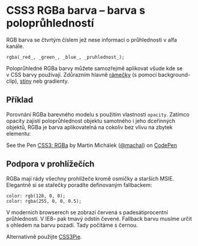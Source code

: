 
CSS3 RGBa barva – barva s poloprůhledností
==============================================

RGB barva se čtvrtým číslem jež nese informaci o průhlednosti v alfa kanále.

	rgba(_red_, _green_, _blue_, _pruhlednost_);

Poloprůhledné RGBa barvy můžete samozřejmě aplikovat všude kde se v&nbsp;CSS barvy používají. Zdůrazním hlavně <a href="http://css-tricks.com/transparent-borders-with-background-clip/">rámečky</a> (s&nbsp;pomocí background-clip), <a href="/box-shadow">stíny</a> neb gradienty.

Příklad
-------

Porovnání RGBa barevného modelu s použitím vlastnosti `opacity`. Zatímco opacity zajistí poloprůhlednost objektu samotného i jeho dceřinných objektů, RGBa je barva aplikovatelná na cokoliv bez vlivu na zbytek elementu:

<p data-height="149" data-theme-id="502" data-slug-hash="HrBsD" data-user="machal" data-default-tab="result" class='codepen'>See the Pen <a href='http://codepen.io/machal/pen/HrBsD'>CSS3: RGBa</a> by Martin Michálek (<a href='http://codepen.io/machal'>@machal</a>) on <a href='http://codepen.io'>CodePen</a></p>
<script async src="http://codepen.io/assets/embed/ei.js"></script>


Podpora v prohlížečích
----------------------

RGBa mají rády všechny prohlížeče kromě osmičky a starších MSIE. Elegantně si se stařečky poradíte definovaným fallbackem:

	color: rgb(128, 0, 0);
	color: rgba(255, 0, 0, 0.5);

V moderních browserech se zobrazí červená s padesátiprocentní průhledností. V IE8– pak tmavý odstín čevené. Fallback barvu musíme určit s ohledem na barvu pozadí. Tady počítáme s černou.

Alternativně použijte [CSS3Pie](http://css3pie.com/documentation/supported-css3-features/).
